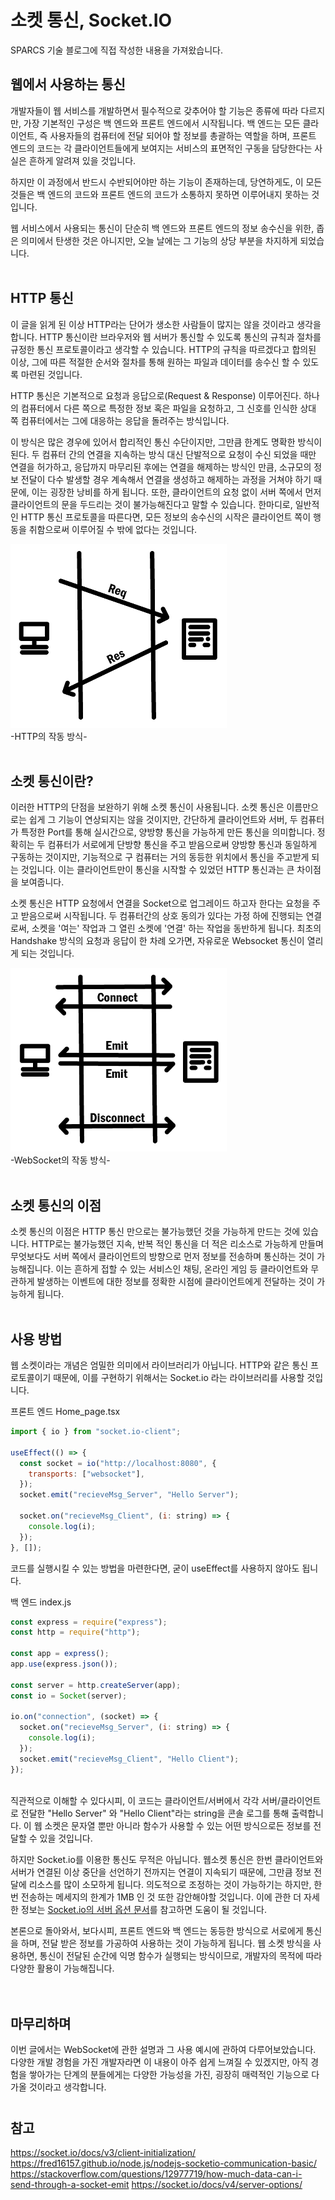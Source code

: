 # **소켓 통신, Socket.IO**

SPARCS 기술 블로그에 직접 작성한 내용을 가져왔습니다.
<br/>

## **웹에서 사용하는 통신**

개발자들이 웹 서비스를 개발하면서 필수적으로 갖추어야 할 기능은 종류에 따라 다르지만, 가장 기본적인 구성은 백 엔드와 프론트 엔드에서 시작됩니다. 백 엔드는 모든 클라이언트, 즉 사용자들의 컴퓨터에 전달 되어야 할 정보를 총괄하는 역할을 하며, 프론트 엔드의 코드는 각 클라이언트들에게 보여지는 서비스의 표면적인 구동을 담당한다는 사실은 흔하게 알려져 있을 것입니다.

하지만 이 과정에서 반드시 수반되어야만 하는 기능이 존재하는데, 당연하게도, 이 모든 것들은 백 엔드의 코드와 프론트 엔드의 코드가 소통하지 못하면 이루어내지 못하는 것입니다.

웹 서비스에서 사용되는 통신이 단순히 백 엔드와 프론트 엔드의 정보 송수신을 위한, 좁은 의미에서 탄생한 것은 아니지만, 오늘 날에는 그 기능의 상당 부분을 차지하게 되었습니다.  
<br/>

## **HTTP 통신**

이 글을 읽게 된 이상 HTTP라는 단어가 생소한 사람들이 많지는 않을 것이라고 생각을 합니다. HTTP 통신이란 브라우저와 웹 서버가 통신할 수 있도록 통신의 규칙과 절차를 규정한 통신 프로토콜이라고 생각할 수 있습니다. HTTP의 규칙을 따르겠다고 합의된 이상, 그에 따른 적절한 순서와 절차를 통해 원하는 파일과 데이터를 송수신 할 수 있도록 마련된 것입니다.

HTTP 통신은 기본적으로 요청과 응답으로(Request & Response) 이루어진다. 하나의 컴퓨터에서 다른 쪽으로 특정한 정보 혹은 파일을 요청하고, 그 신호를 인식한 상대 쪽 컴퓨터에서는 그에 대응하는 응답을 돌려주는 방식입니다.

이 방식은 많은 경우에 있어서 합리적인 통신 수단이지만, 그만큼 한계도 명확한 방식이 된다. 두 컴퓨터 간의 연결을 지속하는 방식 대신 단발적으로 요청이 수신 되었을 때만 연결을 허가하고, 응답까지 마무리된 후에는 연결을 해제하는 방식인 만큼, 소규모의 정보 전달이 다수 발생할 경우 계속해서 연결을 생성하고 해제하는 과정을 거쳐야 하기 때문에, 이는 굉장한 낭비를 하게 됩니다. 또한, 클라이언트의 요청 없이 서버 쪽에서 먼저 클라이언트의 문을 두드리는 것이 불가능해진다고 말할 수 있습니다. 한마디로, 일반적인 HTTP 통신 프로토콜을 따른다면, 모든 정보의 송수신의 시작은 클라이언트 쪽이 행동을 취함으로써 이루어질 수 밖에 없다는 것입니다.

![HTTP_Image](../images/HTTP.png)
<br/>
-HTTP의 작동 방식-
<br/>
<br/>

## **소켓 통신이란?**

이러한 HTTP의 단점을 보완하기 위해 소켓 통신이 사용됩니다. 소켓 통신은 이름만으로는 쉽게 그 기능이 연상되지는 않을 것이지만, 간단하게 클라이언트와 서버, 두 컴퓨터가 특정한 Port를 통해 실시간으로, 양방향 통신을 가능하게 만든 통신을 의미합니다.
정확히는 두 컴퓨터가 서로에게 단방향 통신을 주고 받음으로써 양방향 통신과 동일하게 구동하는 것이지만, 기능적으로 구 컴퓨터는 거의 동등한 위치에서 통신을 주고받게 되는 것입니다. 이는 클라이언트만이 통신을 시작할 수 있었던 HTTP 통신과는 큰 차이점을 보여줍니다.

소켓 통신은 HTTP 요청에서 연결을 Socket으로 업그레이드 하고자 한다는 요청을 주고 받음으로써 시작됩니다. 두 컴퓨터간의 상호 동의가 있다는 가정 하에 진행되는 연결로써, 소켓을 '여는' 작업과 그 열린 소켓에 '연결' 하는 작업을 동반하게 됩니다. 최초의 Handshake 방식의 요청과 응답이 한 차례 오가면, 자유로운 Websocket 통신이 열리게 되는 것입니다.

![WebSocket_Image](../images/WebSocket.png)
<br/>
-WebSocket의 작동 방식-
<br/>
<br/>

## **소켓 통신의 이점**

소켓 통신의 이점은 HTTP 통신 만으로는 불가능했던 것을 가능하게 만드는 것에 있습니다. HTTP로는 불가능했던 지속, 반복 적인 통신을 더 적은 리소스로 가능하게 만들며 무엇보다도 서버 쪽에서 클라이언트의 방향으로 먼저 정보를 전송하며 통신하는 것이 가능해집니다. 이는 흔하게 접할 수 있는 서비스인 채팅, 온라인 게임 등 클라이언트와 무관하게 발생하는 이벤트에 대한 정보를 정확한 시점에 클라이언트에게 전달하는 것이 가능하게 됩니다.
<br/>
<br/>

## **사용 방법**

웹 소켓이라는 개념은 엄밀한 의미에서 라이브러리가 아닙니다. HTTP와 같은 통신 프로토콜이기 때문에, 이를 구현하기 위해서는 Socket.io 라는 라이브러리를 사용할 것입니다.

프론트 엔드 Home_page.tsx

```javascript
import { io } from "socket.io-client";

useEffect(() => {
  const socket = io("http://localhost:8080", {
    transports: ["websocket"],
  });
  socket.emit("recieveMsg_Server", "Hello Server");

  socket.on("recieveMsg_Client", (i: string) => {
    console.log(i);
  });
}, []);
```

코드를 실행시킬 수 있는 방법을 마련한다면, 굳이 useEffect를 사용하지 않아도 됩니다.

백 엔드 index.js

```javascript
const express = require("express");
const http = require("http");

const app = express();
app.use(express.json());

const server = http.createServer(app);
const io = Socket(server);

io.on("connection", (socket) => {
  socket.on("recieveMsg_Server", (i: string) => {
    console.log(i);
  });
  socket.emit("recieveMsg_Client", "Hello Client");
});
```

<br/>
직관적으로 이해할 수 있다시피, 이 코드는 클라이언트/서버에서 각각 서버/클라이언트로 전달한 "Hello Server" 와 "Hello Client"라는 string을 콘솔 로그를 통해 출력합니다. 이 웹 소켓은 문자열 뿐만 아니라 함수가 사용할 수 있는 어떤 방식으로든 정보를 전달할 수 있을 것입니다.

하지만 Socket.io를 이용한 통신도 무적은 아닙니다. 웹소켓 통신은 한번 클라이언트와 서버가 연결된 이상 중단을 선언하기 전까지는 연결이 지속되기 때문에, 그만큼 정보 전달에 리소스를 많이 소모하게 됩니다. 의도적으로 조정하는 것이 가능하기는 하지만, 한번 전송하는 메세지의 한계가 1MB 인 것 또한 감안해야할 것입니다. 이에 관한 더 자세한 정보는 [Socket.io의 서버 옵션 문서](https://socket.io/docs/v4/server-options/)를 참고하면 도움이 될 것입니다.

본론으로 돌아와서, 보다시피, 프론트 엔드와 백 엔드는 동등한 방식으로 서로에게 통신을 하며, 전달 받은 정보를 가공하여 사용하는 것이 가능하게 됩니다. 웹 소켓 방식을 사용하면, 통신이 전달된 순간에 익명 함수가 실행되는 방식이므로, 개발자의 목적에 따라 다양한 활용이 가능해집니다.  
<br/><br/>

## **마무리하며**

이번 글에서는 WebSocket에 관한 설명과 그 사용 예시에 관하여 다루어보았습니다. 다양한 개발 경험을 가진 개발자라면 이 내용이 아주 쉽게 느껴질 수 있겠지만, 아직 경험을 쌓아가는 단계의 분들에게는 다양한 가능성을 가진, 굉장히 매력적인 기능으로 다가올 것이라고 생각합니다.

#

## 참고

https://socket.io/docs/v3/client-initialization/
https://fred16157.github.io/node.js/nodejs-socketio-communication-basic/
https://stackoverflow.com/questions/12977719/how-much-data-can-i-send-through-a-socket-emit
https://socket.io/docs/v4/server-options/
